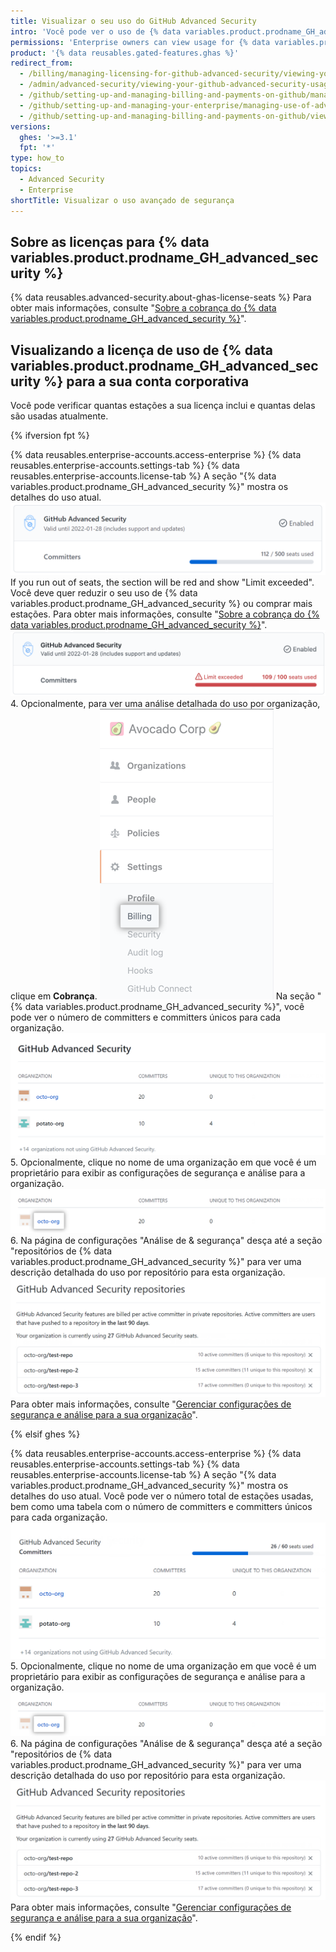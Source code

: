 ```yaml
---
title: Visualizar o seu uso do GitHub Advanced Security
intro: 'Você pode ver o uso de {% data variables.product.prodname_GH_advanced_security %} para a sua empresa.'
permissions: 'Enterprise owners can view usage for {% data variables.product.prodname_GH_advanced_security %}.'
product: '{% data reusables.gated-features.ghas %}'
redirect_from:
  - /billing/managing-licensing-for-github-advanced-security/viewing-your-github-advanced-security-usage
  - /admin/advanced-security/viewing-your-github-advanced-security-usage
  - /github/setting-up-and-managing-billing-and-payments-on-github/managing-licensing-for-github-advanced-security/viewing-your-github-advanced-security-usage
  - /github/setting-up-and-managing-your-enterprise/managing-use-of-advanced-security-for-organizations-in-your-enterprise-account
  - /github/setting-up-and-managing-billing-and-payments-on-github/viewing-your-github-advanced-security-usage
versions:
  ghes: '>=3.1'
  fpt: '*'
type: how_to
topics:
  - Advanced Security
  - Enterprise
shortTitle: Visualizar o uso avançado de segurança
---
```


## Sobre as licenças para {% data variables.product.prodname_GH_advanced_security %}

{% data reusables.advanced-security.about-ghas-license-seats %} Para obter mais informações, consulte "[Sobre a cobrança do {% data variables.product.prodname_GH_advanced_security %}](/billing/managing-billing-for-github-advanced-security/about-billing-for-github-advanced-security)".

## Visualizando a licença de uso de {% data variables.product.prodname_GH_advanced_security %} para a sua conta corporativa

Você pode verificar quantas estações a sua licença inclui e quantas delas são usadas atualmente.

{% ifversion fpt %}

{% data reusables.enterprise-accounts.access-enterprise %}
{% data reusables.enterprise-accounts.settings-tab %}
{% data reusables.enterprise-accounts.license-tab %}
   A seção "{% data variables.product.prodname_GH_advanced_security %}" mostra os detalhes do uso atual. ![{% data variables.product.prodname_GH_advanced_security %} in enterprise licensing settings](/assets/images/help/enterprises/enterprise-licensing-tab-ghas.png) If you run out of seats, the section will be red and show "Limit exceeded". Você deve quer reduzir o seu uso de {% data variables.product.prodname_GH_advanced_security %} ou comprar mais estações. Para obter mais informações, consulte "[Sobre a cobrança do {% data variables.product.prodname_GH_advanced_security %}](/billing/managing-billing-for-github-advanced-security/about-billing-for-github-advanced-security#getting-the-most-out-of-github-advanced-security)". ![{% data variables.product.prodname_GH_advanced_security %} em configurações de licenciamento corporativo, que mostra o "limite excedido"](/assets/images/help/enterprises/enterprise-licensing-tab-ghas-no-seats.png)
4. Opcionalmente, para ver uma análise detalhada do uso por organização, clique em **Cobrança**. ![Billing tab in the enterprise account settings sidebar](/assets/images/help/business-accounts/settings-billing-tab.png) Na seção "{% data variables.product.prodname_GH_advanced_security %}", você pode ver o número de committers e committers únicos para cada organização. ![{% data variables.product.prodname_GH_advanced_security %} em configurações de cobrança corporativa](/assets/images/help/billing/ghas-orgs-list-enterprise-dotcom.png)
5. Opcionalmente, clique no nome de uma organização em que você é um proprietário para exibir as configurações de segurança e análise para a organização. ![Organização proprietária na seção de {% data variables.product.prodname_GH_advanced_security %} das configurações de cobrança corporativa](/assets/images/help/billing/ghas-orgs-list-enterprise-click-org.png)
6. Na página de configurações "Análise de & segurança" desça até a seção "repositórios de {% data variables.product.prodname_GH_advanced_security %}" para ver uma descrição detalhada do uso por repositório para esta organização. ![{% data variables.product.prodname_GH_advanced_security %} repositories section](/assets/images/help/enterprises/settings-security-analysis-ghas-repos-list.png) Para obter mais informações, consulte "[Gerenciar configurações de segurança e análise para a sua organização](/organizations/keeping-your-organization-secure/managing-security-and-analysis-settings-for-your-organization)".

{% elsif ghes %}

{% data reusables.enterprise-accounts.access-enterprise %}
{% data reusables.enterprise-accounts.settings-tab %}
{% data reusables.enterprise-accounts.license-tab %}
   A seção "{% data variables.product.prodname_GH_advanced_security %}" mostra os detalhes do uso atual. Você pode ver o número total de estações usadas, bem como uma tabela com o número de committers e committers únicos para cada organização. ![Seção de {% data variables.product.prodname_GH_advanced_security %} de licença empresarial](/assets/images/help/billing/ghas-orgs-list-enterprise-ghes.png)
5. Opcionalmente, clique no nome de uma organização em que você é um proprietário para exibir as configurações de segurança e análise para a organização. ![Organização proprietária na seção de {% data variables.product.prodname_GH_advanced_security %} das configurações de cobrança corporativa](/assets/images/help/billing/ghas-orgs-list-enterprise-click-org.png)
6. Na página de configurações "Análise de & segurança" desça até a seção "repositórios de {% data variables.product.prodname_GH_advanced_security %}" para ver uma descrição detalhada do uso por repositório para esta organização. ![{% data variables.product.prodname_GH_advanced_security %} repositories section](/assets/images/help/enterprises/settings-security-analysis-ghas-repos-list.png) Para obter mais informações, consulte "[Gerenciar configurações de segurança e análise para a sua organização](/organizations/keeping-your-organization-secure/managing-security-and-analysis-settings-for-your-organization)".

{% endif %}
